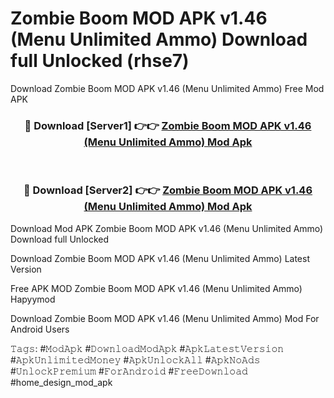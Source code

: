 # Zombie Boom MOD APK v1.46 (Menu Unlimited Ammo) Download full Unlocked (rhse7)
Download Zombie Boom MOD APK v1.46 (Menu Unlimited Ammo) Free Mod APK

<div align="center">
<h3>🔴 Download [Server1] 👉👉 <a href="https://apkcomod.com?title=Zombie_Boom_MOD_APK_v1.46_(Menu_Unlimited_Ammo)">Zombie Boom MOD APK v1.46 (Menu Unlimited Ammo) Mod Apk</a></h3><br>

<h3>🔴 Download [Server2] 👉👉 <a href="https://apkcomod.com?title=Zombie_Boom_MOD_APK_v1.46_(Menu_Unlimited_Ammo)">Zombie Boom MOD APK v1.46 (Menu Unlimited Ammo) Mod Apk</a></h3>
</div>


Download Mod APK Zombie Boom MOD APK v1.46 (Menu Unlimited Ammo) Download full Unlocked

Download Zombie Boom MOD APK v1.46 (Menu Unlimited Ammo) Latest Version

Free APK MOD Zombie Boom MOD APK v1.46 (Menu Unlimited Ammo) Hapyymod

Download Zombie Boom MOD APK v1.46 (Menu Unlimited Ammo) Mod For Android Users

𝚃𝚊𝚐𝚜: #𝙼𝚘𝚍𝙰𝚙𝚔 #𝙳𝚘𝚠𝚗𝚕𝚘𝚊𝚍𝙼𝚘𝚍𝙰𝚙𝚔 #𝙰𝚙𝚔𝙻𝚊𝚝𝚎𝚜𝚝𝚅𝚎𝚛𝚜𝚒𝚘𝚗 #𝙰𝚙𝚔𝚄𝚗𝚕𝚒𝚖𝚒𝚝𝚎𝚍𝙼𝚘𝚗𝚎𝚢 #𝙰𝚙𝚔𝚄𝚗𝚕𝚘𝚌𝚔𝙰𝚕𝚕 #𝙰𝚙𝚔𝙽𝚘𝙰𝚍𝚜 #𝚄𝚗𝚕𝚘𝚌𝚔𝙿𝚛𝚎𝚖𝚒𝚞𝚖 #𝙵𝚘𝚛𝙰𝚗𝚍𝚛𝚘𝚒𝚍 #𝙵𝚛𝚎𝚎𝙳𝚘𝚠𝚗𝚕𝚘𝚊𝚍 #home_design_mod_apk